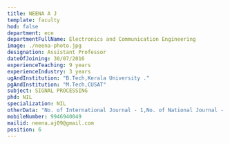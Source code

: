 ```yaml
---
title: NEENA A J
template: faculty
hod: false
department: ece
departmentFullName: Electronics and Communication Engineering
image: ./neena-photo.jpg
designation: Assistant Professor
dateOfJoining: 30/07/2016
experienceTeaching: 9 years
experienceIndustry: 3 years
ugAndInstitution: "B.Tech,Kerala University ."
pgAndInstitution: "M.Tech,CUSAT"
subject: SIGNAL PROCESSING
phd: NIL
specialization: NIL
otherData: "No. of International Journal - 1,No. of National Journal - 2 ,No.of national conferences - 2"
mobileNumber: 9946940049
mailid: neena.aj09@gmail.com
position: 6
---
```

